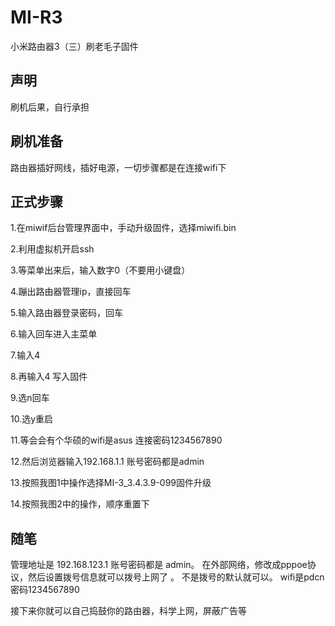 # MI-R3
小米路由器3（三）刷老毛子固件

## 声明 
刷机后果，自行承担

## 刷机准备 
路由器插好网线，插好电源，一切步骤都是在连接wifi下 

## 正式步骤
1.在miwif后台管理界面中，手动升级固件，选择miwifi.bin

2.利用虚拟机开启ssh

3.等菜单出来后，输入数字0（不要用小键盘）

4.蹦出路由器管理ip，直接回车

5.输入路由器登录密码，回车

6.输入回车进入主菜单

7.输入4

8.再输入4 写入固件

9.选n回车

10.选y重启

11.等会会有个华硕的wifi是asus 连接密码1234567890

12.然后浏览器输入192.168.1.1 账号密码都是admin

13.按照我图1中操作选择MI-3_3.4.3.9-099固件升级

14.按照我图2中的操作，顺序重置下

## 随笔
管理地址是 192.168.123.1 账号密码都是 admin。 
在外部网络，修改成pppoe协议，然后设置拨号信息就可以拨号上网了 。
不是拨号的默认就可以。
wifi是pdcn 密码1234567890

接下来你就可以自己捣鼓你的路由器，科学上网，屏蔽广告等
